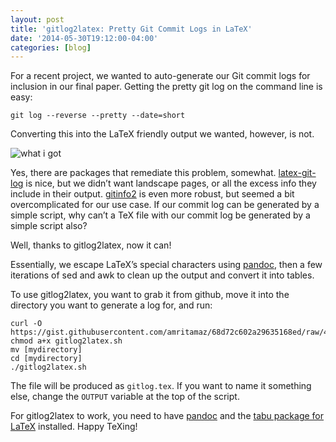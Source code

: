 ```yaml
---
layout: post
title: 'gitlog2latex: Pretty Git Commit Logs in LaTeX'
date: '2014-05-30T19:12:00-04:00'
categories: [blog]
---
```

For a recent project, we wanted to auto-generate our Git commit logs for inclusion in our final paper. Getting the pretty git log on the command line is easy:

	git log --reverse --pretty --date=short

Converting this into the LaTeX friendly output we wanted, however, is not.

![what i got](http://media.tumblr.com/f78de61b01a18f32ecb224220cf2434e/tumblr_inline_n6eu9t58XT1rq4356.png)

Yes, there are packages that remediate this problem, somewhat. [latex-git-log](http://www.ctan.org/pkg/latex-git-log) is nice, but we didn’t want landscape pages, or all the excess info they include in their output. [gitinfo2](http://www.ctan.org/tex-archive/macros/latex/contrib/gitinfo2) is even more robust, but seemed a bit overcomplicated for our use case. If our commit log can be generated by a simple script, why can’t a TeX file with our commit log be generated by a simple script also?

Well, thanks to gitlog2latex, now it can!

<script src="https://gist.github.com/amritamaz/68d72c602a29635168ed.js"></script>

Essentially, we escape LaTeX’s special characters using [pandoc](http://johnmacfarlane.net/pandoc/), then a few iterations of sed and awk to clean up the output and convert it into tables.

To use gitlog2latex, you want to grab it from github, move it into the directory you want to generate a log for, and run:

	curl -O https://gist.githubusercontent.com/amritamaz/68d72c602a29635168ed/raw/4a2f064142b08f3c021e9a7562ec9116c0490cbf/gitlog2latex.sh
	chmod a+x gitlog2latex.sh
	mv [mydirectory]
	cd [mydirectory]
	./gitlog2latex.sh 

The file will be produced as `gitlog.tex`. If you want to name it something else, change the `OUTPUT` variable at the top of the script.

For gitlog2latex to work, you need to have [pandoc](http://johnmacfarlane.net/pandoc/) and the [tabu package for LaTeX](http://www.ctan.org/pkg/tabu) installed. Happy TeXing!
